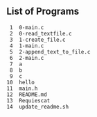 ## List of Programs

     1	0-main.c
     2	0-read_textfile.c
     3	1-create_file.c
     4	1-main.c
     5	2-append_text_to_file.c
     6	2-main.c
     7	a
     8	b
     9	c
    10	hello
    11	main.h
    12	README.md
    13	Requiescat
    14	update_readme.sh
